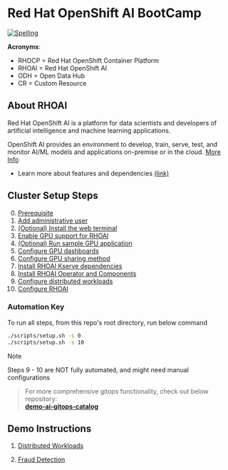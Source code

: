 # Red Hat OpenShift AI BootCamp

[![Spelling](https://github.com/redhat-na-ssa/hobbyist-guide-to-rhoai/actions/workflows/spellcheck.yml/badge.svg)](https://github.com/redhat-na-ssa/hobbyist-guide-to-rhoai/actions/workflows/spellcheck.yml)

**Acronyms**:

- RHOCP = Red Hat OpenShift Container Platform
- RHOAI = Red Hat OpenShift AI
- ODH = Open Data Hub
- CR = Custom Resource

## About RHOAI

Red Hat OpenShift AI is a platform for data scientists and developers of artificial intelligence and machine learning applications.

OpenShift AI provides an environment to develop, train, serve, test, and monitor AI/ML models and applications on-premise or in the cloud. [More Info](https://docs.redhat.com/en/documentation/red_hat_openshift_ai_self-managed/2.13/html/introduction_to_red_hat_openshift_ai/index)

- Learn more about features and dependencies [(link)](/docs/info-features.md)

## Cluster Setup Steps

0. [Prerequisite](/docs/00-prerequisite.md)
1. [Add administrative user](/docs/01-add-administrative-user.md)
1. [(Optional) Install the web terminal](/docs/02-install-web-terminal.md)
1. [Enable GPU support for RHOAI](/docs/03-enable-gpu-support.md)
1. [(Optional) Run sample GPU application](/docs/04-run-sample-gpu-application.md)
1. [Configure GPU dashboards](/docs/05-configure-gpu-dashboards.md)
1. [Configure GPU sharing method](/docs/06-configure-gpu-sharing-method.md)
1. [Install RHOAI Kserve dependencies](/docs/07-install-kserve-dependencies.md)
1. [Install RHOAI Operator and Components](/docs/08-install-rhoai-operator.md)
1. [Configure distributed workloads](/docs/09-configure-distributed-workloads.md)
1. [Configure RHOAI](/docs/10-configure-rhoai.md)

### Automation Key

To run all steps, from this repo's root directory, run below command

```sh
./scripts/setup.sh -s 0
./scripts/setup.sh -s 10
```

> [!NOTE]
> Steps 9 - 10 are NOT fully automated, and might need manual configurations

> For more comprehensive gitops functionality, check out below repository:  
> [**demo-ai-gitops-catalog**](https://github.com/redhat-na-ssa/demo-ai-gitops-catalog)

## Demo Instructions

1. [Distributed Workloads](/docs/11-demo-distributed_workloads.md)

1. [Fraud Detection](/docs/12-demo-fraud-detection.md)
